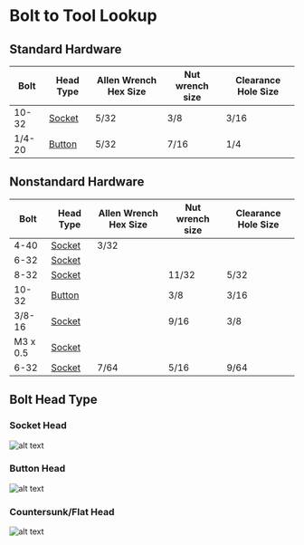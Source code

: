 # Bolt to Tool Lookup

## Standard Hardware

| Bolt   | Head Type              | Allen Wrench Hex Size | Nut wrench size | Clearance Hole Size |
| ------ | ---------------------- | --------------------- | --------------- | ------------------- |
| 10-32  | [Socket](#socket-head) | 5/32                  | 3/8             | 3/16                |
| 1/4-20 | [Button](#button-head) | 5/32                  | 7/16            | 1/4                 |

## Nonstandard Hardware

| Bolt     | Head Type              | Allen Wrench Hex Size | Nut wrench size | Clearance Hole Size |
| -------- | ---------------------- | --------------------- | --------------- | ------------------- |
| 4-40     | [Socket](#socket-head) | 3/32                      |                 |                     |
| 6-32     | [Socket](#socket-head) |                       |                 |                     |
| 8-32     | [Socket](#socket-head) |                       | 11/32           | 5/32                |
| 10-32    | [Button](#button-head) |                       | 3/8             | 3/16                |
| 3/8-16   | [Socket](#socket-head) |                       | 9/16            | 3/8                 |
| M3 x 0.5 | [Socket](#socket-head) |                       |                 |                     |
| 6-32     | [Socket](#socket-head) | 7/64                  | 5/16            | 9/64                |

## Bolt Head Type

### Socket Head

![alt text](../.images/Mechanical/Bolt_to_Tool_Lookup/socket_head.png)

### Button Head

![alt text](../.images/Mechanical/Bolt_to_Tool_Lookup/buttonhead.png)

### Countersunk/Flat Head

![alt text](../.images/Mechanical/Bolt_to_Tool_Lookup/countersunk_head.png)
